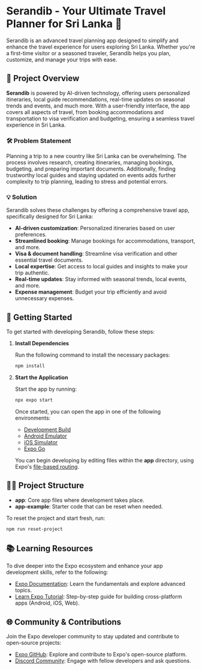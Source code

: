 
# Serandib - Your Ultimate Travel Planner for Sri Lanka 🌴

Serandib is an advanced travel planning app designed to simplify and enhance the travel experience for users exploring Sri Lanka. Whether you're a first-time visitor or a seasoned traveler, Serandib helps you plan, customize, and manage your trips with ease.

## 📜 Project Overview

**Serandib** is powered by AI-driven technology, offering users personalized itineraries, local guide recommendations, real-time updates on seasonal trends and events, and much more. With a user-friendly interface, the app covers all aspects of travel, from booking accommodations and transportation to visa verification and budgeting, ensuring a seamless travel experience in Sri Lanka.

### 🛠 Problem Statement

Planning a trip to a new country like Sri Lanka can be overwhelming. The process involves research, creating itineraries, managing bookings, budgeting, and preparing important documents. Additionally, finding trustworthy local guides and staying updated on events adds further complexity to trip planning, leading to stress and potential errors.

### 💡 Solution

Serandib solves these challenges by offering a comprehensive travel app, specifically designed for Sri Lanka:

- **AI-driven customization**: Personalized itineraries based on user preferences.
- **Streamlined booking**: Manage bookings for accommodations, transport, and more.
- **Visa & document handling**: Streamline visa verification and other essential travel documents.
- **Local expertise**: Get access to local guides and insights to make your trip authentic.
- **Real-time updates**: Stay informed with seasonal trends, local events, and more.
- **Expense management**: Budget your trip efficiently and avoid unnecessary expenses.

## 🚀 Getting Started

To get started with developing Serandib, follow these steps:

1. **Install Dependencies**

   Run the following command to install the necessary packages:
   ```bash
   npm install
   ```

2. **Start the Application**

   Start the app by running:
   ```bash
   npx expo start
   ```

   Once started, you can open the app in one of the following environments:
   - [Development Build](https://docs.expo.dev/develop/development-builds/introduction/)
   - [Android Emulator](https://docs.expo.dev/workflow/android-studio-emulator/)
   - [iOS Simulator](https://docs.expo.dev/workflow/ios-simulator/)
   - [Expo Go](https://expo.dev/go)

   You can begin developing by editing files within the **app** directory, using Expo's [file-based routing](https://docs.expo.dev/router/introduction).

## 🧑‍💻 Project Structure

- **app**: Core app files where development takes place.
- **app-example**: Starter code that can be reset when needed.

To reset the project and start fresh, run:
```bash
npm run reset-project
```

## 📚 Learning Resources

To dive deeper into the Expo ecosystem and enhance your app development skills, refer to the following:

- [Expo Documentation](https://docs.expo.dev/): Learn the fundamentals and explore advanced topics.
- [Learn Expo Tutorial](https://docs.expo.dev/tutorial/introduction/): Step-by-step guide for building cross-platform apps (Android, iOS, Web).

## 🌐 Community & Contributions

Join the Expo developer community to stay updated and contribute to open-source projects:

- [Expo GitHub](https://github.com/expo/expo): Explore and contribute to Expo's open-source platform.
- [Discord Community](https://chat.expo.dev): Engage with fellow developers and ask questions.
